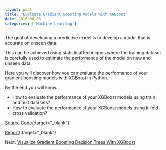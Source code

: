 ```yaml
---
layout: post
title: "Evaluate Gradient Boosting Models with XGBoost"
date: 2016-08-06
categories: ['Machine Learning']
---
```


The goal of developing a predictive model is to develop a model that is accurate on unseen data.

This can be achieved using statistical techniques where the training dataset is carefully used to estimate the performance of the model on new and unseen data.

Here you will discover how you can evaluate the performance of your gradient boosting models with XGBoost in Python.

By the end you will know.

- How to evaluate the performance of your XGBoost models using train and test datasets?
- How to evaluate the performance of your XGBoost models using k-fold cross validation?

[Source Code](https://github.com/srikanthpagadala/machine-learning-projects/tree/master/Evaluate%20Gradient%20Boosting%20Models%20with%20XGBoost){:target="_blank"}

[Report](http://htmlpreview.github.io/?https://github.com/srikanthpagadala/machine-learning-projects/blob/master/Evaluate%20Gradient%20Boosting%20Models%20with%20XGBoost/report.html){:target="_blank"}

Next: [Visualize Gradient Boosting Decision Trees With XGBoost](/notes/2016/08/07/visualize-gradient-boosting-decision-trees-with-xgboost)

